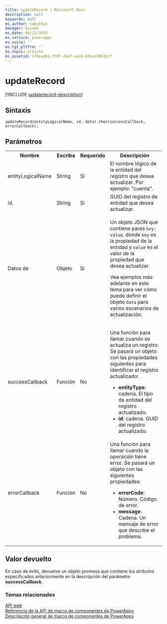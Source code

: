 ```yaml
---
title: updateRecord | Microsoft Docs
description: null
keywords: null
ms.author: nabuthuk
manager: kvivek
ms.date: 04/23/2019
ms.service: powerapps
ms.suite: ''
ms.tgt_pltfrm: ''
ms.topic: article
ms.assetid: 179ced61-ff0f-45ef-aa14-835ce99532cf
---
```


# <a name="updaterecord"></a>updateRecord

[!INCLUDE [updaterecord-description](includes/updaterecord-description.md)]

## <a name="syntax"></a>Sintaxis

`updateRecord(entityLogicalName, id, data).then(successCallback, errorCallback);`

## <a name="parameters"></a>Parámetros

<table style="width:100%">
<tr>
<th>Nombre</th>
<th>Escriba</th>
<th>Requerido</th>
<th>Descripción</th>
</tr>
<tr>
<td>entityLogicalName</td>
<td>String</td>
<td>Sí</td>
<td>El nombre lógico de la entidad del registro que desea actualizar. Por ejemplo: &quot;cuenta&quot;.</td>
</tr>
<tr>
<td>id.</td>
<td>String</td>
<td>Sí</td>
<td>GUID del registro de entidad que desea actualizar.</td>
</tr>
<tr>
<td>Datos de </td>
<td>Objeto</td>
<td>Sí</td>
<td><p>Un objeto JSON que contiene pares <code>key: value</code>, donde <code>key</code> es la propiedad de la entidad y <code>value</code> es el valor de la propiedad que desea actualizar.</p>
<p>Vea ejemplos más adelante en este tema para ver cómo puede definir el objeto <code>data</code> para varios escenarios de actualización.</td>
</tr>
<tr>
<td>successCallback</td>
<td>Función</td>
<td>No</td>
<td><p>Una función para llamar cuando se actualiza un registro. Se pasará un objeto con las propiedades siguientes para identificar el registro actualizado:</p>
<ul>
<li><b>entityType</b>: cadena. El tipo de entidad del registro actualizado.</li>
<li><b>id</b>: cadena. GUID del registro actualizado.</li>
</ul></td>
</tr>
<tr>
<td>errorCallback</td>
<td>Función</td>
<td>No</td>
<td>Una función para llamar cuando la operación tiene error. Se pasará un objeto con las siguientes propiedades:
<ul>
<li><b>errorCode</b>: Número. Código de error.</li>
<li><b>message</b>: Cadena. Un mensaje de error que describe el problema.</li>
</ul></td>
</tr>
</table>

## <a name="return-value"></a>Valor devuelto

En caso de éxito, devuelve un objeto promesa que contiene los atributos especificados anteriormente en la descripción del parámetro **successCallback**.


### <a name="related-topics"></a>Temas relacionados

[API web](../webapi.md)<br/>
[Referencia de la API de marco de componentes de PowerApps](../../reference/index.md)<br/>
[Descripción general de marco de componentes de PowerApps](../../overview.md)